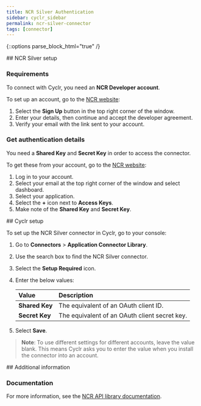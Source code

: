 ```yaml
---
title: NCR Silver Authentication
sidebar: cyclr_sidebar
permalink: ncr-silver-connector
tags: [connector]
---
```

{::options parse_block_html="true" /}
<section class="card py-5 my-5">
## NCR Silver setup

### Requirements

To connect with Cyclr, you need an **NCR Developer account**.

To set up an account, go to the [NCR website](https://developer.ncr.com/):

1.  Select the **Sign Up** button in the top right corner of the window.
2.  Enter your details, then continue and accept the developer agreement.
3.  Verify your email with the link sent to your account.

### Get authentication details

You need a **Shared Key** and **Secret Key** in order to access the connector.

To get these from your account, go to the [NCR website](https://developer.ncr.com/):
1.  Log in to your account.
2.  Select your email at the top right corner of the window and select dashboard.
3.  Select your application.
4.  Select the **+** icon next to **Access Keys**. 
5.  Make note of the **Shared Key** and **Secret Key**.


</section>
<section class="card py-5 my-5">
## Cyclr setup

To set up the NCR Silver connector in Cyclr, go to your console:

1. Go to **Connectors** > **Application Connector Library**.
2. Use the search box to find the NCR Silver connector.
3. Select the **Setup Required** icon.
4. Enter the below values:

   | Value              | Description                                 |
   | :----------------- | :------------------------------------------ |
   | **Shared Key**   | The equivalent of an OAuth client ID.                               |
   | **Secret Key**   | The equivalent of an OAuth client secret key.                               |

7. Select **Save**.

> **Note**: To use different settings for different accounts, leave the value blank. This means Cyclr asks you to enter the value when you install the connector into an account.

</section>
<section class="card py-5 my-5">
## Additional information

### Documentation

For more information, see the [NCR API library documentation](https://developer.ncr.com/portals/dev-portal/api-explorer).

</section>

